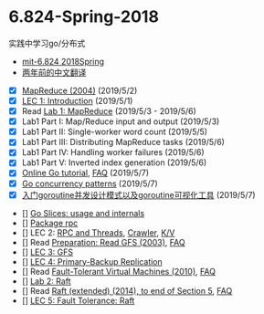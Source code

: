 # 6.824-Spring-2018
实践中学习go/分布式

- [mit-6.824 2018Spring](https://pdos.csail.mit.edu/6.824/schedule.html)
- [两年前的中文翻译](https://github.com/feixiao/Distributed-Systems)
- [x] [MapReduce (2004)](http://blog.bizcloudsoft.com/wp-content/uploads/Google-MapReduce%E4%B8%AD%E6%96%87%E7%89%88_1.0.pdf) (2019/5/2)
- [x] [LEC 1: Introduction](https://pdos.csail.mit.edu/6.824/notes/l01.txt) (2019/5/1)
- [x] Read [Lab 1: MapReduce](https://pdos.csail.mit.edu/6.824/labs/lab-1.html) (2019/5/3 - 2019/5/6)
- [x] Lab1 Part I: Map/Reduce input and output (2019/5/3)
- [x] Lab1 Part II: Single-worker word count (2019/5/5)
- [x] Lab1 Part III: Distributing MapReduce tasks (2019/5/6)
- [x] Lab1 Part IV: Handling worker failures (2019/5/6)
- [x] Lab1 Part V: Inverted index generation (2019/5/6)
- [x] [Online Go tutorial](https://go-tour-zh.appspot.com/list), [FAQ](https://pdos.csail.mit.edu/6.824/papers/tour-faq.txt) (2019/5/7)
- [x] [Go concurrency patterns](https://talks.golang.org/2012/concurrency.slide) (2019/5/7)
- [x] [入门goroutine并发设计模式以及goroutine可视化工具](https://segmentfault.com/a/1190000007111208) (2019/5/7)
- [] [Go Slices: usage and internals](https://blog.golang.org/go-slices-usage-and-internals)
- [] [Package rpc](https://golang.org/pkg/net/rpc/)
- []  LEC 2: [RPC and Threads](https://pdos.csail.mit.edu/6.824/notes/l-rpc.txt), [Crawler](https://pdos.csail.mit.edu/6.824/notes/crawler.go), [K/V](https://pdos.csail.mit.edu/6.824/notes/kv.go)
- [] Read [Preparation: Read GFS (2003)](http://blog.bizcloudsoft.com/wp-content/uploads/Google-File-System%E4%B8%AD%E6%96%87%E7%89%88_1.0.pdf), [FAQ](https://pdos.csail.mit.edu/6.824/papers/gfs-faq.txt)
- [] [LEC 3: GFS](https://pdos.csail.mit.edu/6.824/notes/l-gfs-short.txt)
- [] [LEC 4: Primary-Backup Replication](https://pdos.csail.mit.edu/6.824/notes/l-vm-ft.txt)
- [] Read [Fault-Tolerant Virtual Machines (2010)](https://pdos.csail.mit.edu/6.824/papers/vm-ft.pdf), [FAQ](https://pdos.csail.mit.edu/6.824/papers/vm-ft-faq.txt)
- [] [Lab 2: Raft](https://pdos.csail.mit.edu/6.824/labs/lab-raft.html)
- [] Read [Raft (extended) (2014), to end of Section 5](https://pdos.csail.mit.edu/6.824/papers/raft-extended.pdf), [FAQ](https://pdos.csail.mit.edu/6.824/papers/raft-faq.txt)
- [] [LEC 5: Fault Tolerance: Raft](https://pdos.csail.mit.edu/6.824/notes/l-raft.txt)

